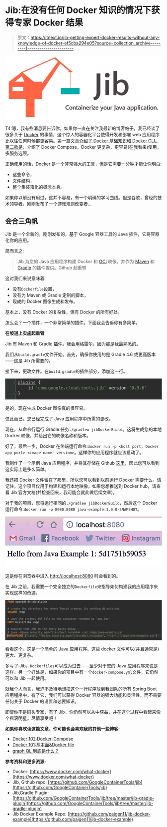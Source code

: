 # Jib:在没有任何 Docker 知识的情况下获得专家 Docker 结果

> 原文：<https://itnext.io/jib-getting-expert-docker-results-without-any-knowledge-of-docker-ef5cba294e05?source=collection_archive---------1----------------------->

![](img/866242016fbe5391015e386ee0cc1056.png)

T4:嗯，我有些消息要告诉你。如果你一直在关注我最新的博客帖子，我已经谈了很多关于 [Docker](https://www.docker.com/what-docker) 的事情，这个惊人的容器化平台使得开发和部署 web 应用程序比以往任何时候都更容易。第一篇文章[介绍了 Docker 基础知识和 Docker CLI。第二款](https://medium.com/@paigen11/docker-101-fundamentals-the-dockerfile-b33b59d0f14b)[是](https://medium.com/@paigen11/docker-102-docker-compose-6bec46f18a0e)，介绍了 Docker Compose，Docker 更复杂，更容易(在我看来)使用，多服务选项。

正确使用的话，Docker 是一个非常强大的工具，但是它需要一分钟才能让你明白:

*   这些命令，
*   文件结构，
*   整个集装箱化的概念本身。

如果你以前没有用过，这并不容易，有一个明确的学习曲线。但是谷歌，曾经的技术领导者，刚刚发布了一个游戏规则改变者…

## 会合三角帆

Jib 是一个全新的，刚刚发布的，基于 Google 容器工具的 Java 插件，它将容器化你的应用。

简而言之:

> Jib 为您的 Java 应用程序构建 Docker 和 [OCI](https://github.com/opencontainers/image-spec) 映像，并作为 [Maven](https://github.com/GoogleContainerTools/jib/blob/master/jib-maven-plugin) 和 [Gradle](https://github.com/GoogleContainerTools/jib/blob/master/jib-gradle-plugin) 的插件提供。Github 起重臂

这对我们来说意味着:

*   没有`Dockerfile`设置，
*   没有为 Maven 或 Gradle 定制的脚本，
*   现成的 Docker 图像生成和发布。

基本上，没有 Docker 的复杂性，但有 Docker 的所有好处。

怎么会？一个插件，一个非常简单的插件。下面我会告诉你有多简单。

**在坡道上实施起重臂**

Jib 有 Maven 和 Gradle 插件。我会用格雷尔，因为那是我最熟悉的。

我们从`build.gradle`文件开始。首先，确保你使用的是 Gradle 4.6 或更高版本——这是 Jib 所需要的。

接下来，更改文件。在`build.gradle`的插件部分，添加这一行。

![](img/836e9fc0ce51296389023a747548cc15.png)

是的，现在生成 Docker 图像真的很容易。

仅此而已。您已经完成了 Java 应用程序中所需的更改。

现在，从命令行运行 Gradle 任务`./gradlew jibDockerBuild`。这将生成您的本地 Docker 映像，并给出它的映像名称和版本。

好了，最后一步，Docker 在终端运行命令:`docker run -p <host port: Docker app port> <image name: version>`。这样你的应用程序就应该启动了。

我制作了一个示例 Java 应用程序，并将其存储在 Github [这里](https://github.com/paigen11/jib-docker-example)，因此您可以看到这实际上是多么简单。

我还把 Docker 文件留在了那里，所以您可以看到以前运行 Docker 需要什么。请记住，这个项目仅用于构建和运行本地映像，如果您想推送到 Docker hub，请查看 Jib 官方文档(并检查回来，我可能会就此做后续文章)。

对于我的项目，您将运行相同的`./gradlew jibDockerBuild`，然后这个 Docker 运行命令:`docker run -p 8080:8080 java-example:1.0.0-SNAPSHOT`。

![](img/f6c0c07d9a14fdd64d95decd29b934de.png)

这是你在浏览器中进入 [http://localhost:8080](http://localhost:8080) 时会看到的。

在 Jib 之前，我需要一个完全独立的`Dockerfile`来指导如何构建我的应用程序来实现这样的奇迹。

![](img/9d9ba295f630439215ef2178f1cd6065.png)

看看这个。这是一个简单的 Java 应用程序。这些 docker 文件可以(并且通常是)更大、更复杂。

多亏了 Jib，`Dockerfiles`可以成为过去——至少对于您的 Java 应用程序来说是这样。另一个好处是，如果你的项目中有一个`docker-compose.yml`文件，它仍然可以和 Jib 一起使用。

就我个人而言，我迫不及待地想把这个一行程序放到我团队的所有 Spring Boot 应用程序中。有了它，我们可以获得 Docker 容器的强大功能和灵活性，而不需要任何关于 Docker 的设置和必要知识。

即使你不是码头专家，有了 Jib，你仍然可以从中获益，并在这个过程中看起来像个摇滚明星。尽情享受吧！

**如果你喜欢读这篇文章，你可能也会喜欢我的其他一些博客:**

*   [Docker 102:Docker-Compose](https://medium.com/@paigen11/docker-102-docker-compose-6bec46f18a0e)
*   [Docker 101:基本面&Docker file](https://medium.com/@paigen11/docker-101-fundamentals-the-dockerfile-b33b59d0f14b)
*   [graph QL 到底是什么？](https://medium.com/@paigen11/what-is-graphql-really-76c48e720202)

**参考资料和更多资源:**

*   Docker: [https://www.docker.com/what-docker](https://www.docker.com/what-docker)
*   Jib, Github repo: [https://github.com/GoogleContainerTools/jib](https://github.com/GoogleContainerTools/jib)
*   Jib,Gradle Plugin: [https://github.com/GoogleContainerTools/jib/tree/master/jib-gradle-plugin](https://github.com/GoogleContainerTools/jib/tree/master/jib-gradle-plugin)
*   Jib Docker Example Repo: [https://github.com/paigen11/jib-docker-example](https://github.com/paigen11/jib-docker-example)